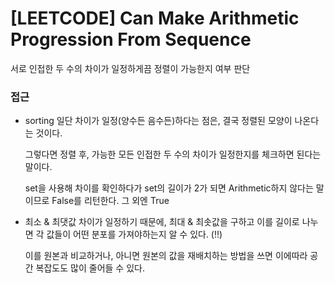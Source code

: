 # [LEETCODE] Can Make Arithmetic Progression From Sequence

서로 인접한 두 수의 차이가 일정하게끔 정렬이 가능한지 여부 판단

### 접근

- sorting
  일단 차이가 일정(양수든 음수든)하다는 점은, 결국 정렬된 모양이 나온다는 것이다.

  그렇다면 정렬 후, 가능한 모든 인접한 두 수의 차이가 일정한지를 체크하면 된다는 말이다.

  set을 사용해 차이를 확인하다가 set의 길이가 2가 되면 Arithmetic하지 않다는 말이므로 False를 리턴한다. 그 외엔 True

- 최소 & 최댓값
  차이가 일정하기 때문에, 최대 & 최솟값을 구하고 이를 길이로 나누면 각 값들이 어떤 분포를 가져야하는지 알 수 있다. (!!)

  이를 원본과 비교하거나, 아니면 원본의 값을 재배치하는 방법을 쓰면 이에따라 공간 복잡도도 많이 줄어들 수 있다.

